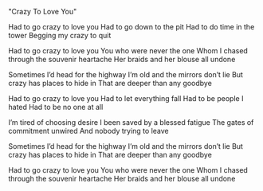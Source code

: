 "Crazy To Love You"

Had to go crazy to love you
Had to go down to the pit
Had to do time in the tower
Begging my crazy to quit

Had to go crazy to love you
You who were never the one
Whom I chased through the souvenir heartache
Her braids and her blouse all undone

Sometimes I’d head for the highway
I’m old and the mirrors don’t lie
But crazy has places to hide in
That are deeper than any goodbye

Had to go crazy to love you
Had to let everything fall
Had to be people I hated
Had to be no one at all

I’m tired of choosing desire
I been saved by a blessed fatigue
The gates of commitment unwired
And nobody trying to leave

Sometimes I’d head for the highway
I’m old and the mirrors don’t lie
But crazy has places to hide in
That are deeper than any goodbye

Had to go crazy to love you
You who were never the one
Whom I chased through the souvenir heartache
Her braids and her blouse all undone
